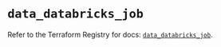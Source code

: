 # `data_databricks_job`

Refer to the Terraform Registry for docs: [`data_databricks_job`](https://registry.terraform.io/providers/databricks/databricks/1.77.0/docs/data-sources/job).
